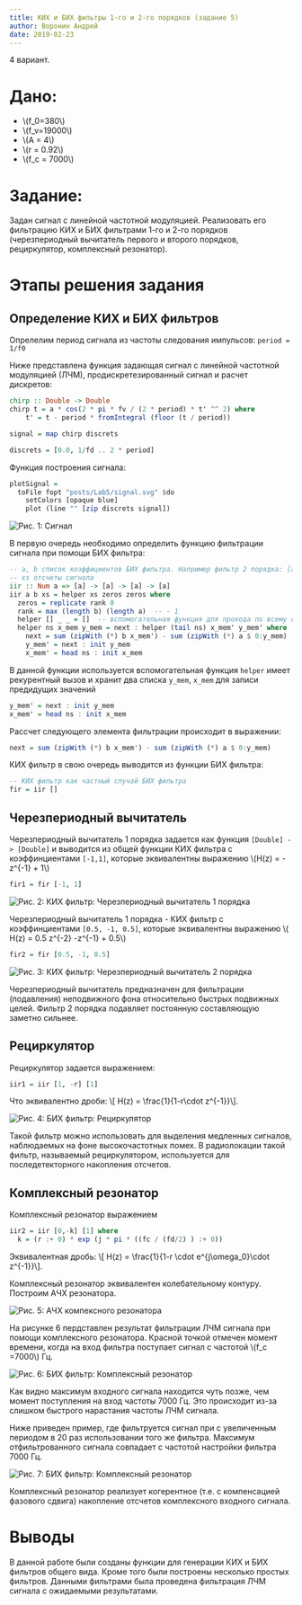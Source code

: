 ```yaml
---
title: КИХ и БИХ фильтры 1-го и 2-го порядков (задание 5)
author: Воронин Андрей
date: 2019-02-23
---
```


4 вариант. 


# Дано:
- \\(f_0=380\\)
- \\(f_v=19000\\)
- \\(A = 4\\)
- \\(r = 0.92\\)
- \\(f_c = 7000\\)


# Задание:
Задан сигнал с линейной частотной модуляцией. Реализовать его фильтрацию КИХ и БИХ фильтрами  1-го и 2-го порядков (черезпериодный вычитатель первого и второго порядков, рециркулятор, комплексный резонатор).


# Этапы решения задания

## Определение КИХ и БИХ фильтров

Опрелелим период сигнала из частоты следования импульсов:
`period = 1/f0` 

Ниже представлена функция задающая сигнал с линейной частотной модуляцией (ЛЧМ), продискретезированный сигнал и расчет дискретов:

``` Haskell
chirp :: Double -> Double
chirp t = a * cos(2 * pi * fv / (2 * period) * t' ^^ 2) where
    t' = t - period * fromIntegral (floor (t / period))

signal = map chirp discrets

discrets = [0.0, 1/fd .. 2 * period]
```

Функция построения сигнала:

``` Haskell
plotSignal =
  toFile fopt "posts/Lab5/signal.svg" $do
    setColors [opaque blue]
    plot (line "" [zip discrets signal])
```

![Рис. 1: Сигнал](signal.svg)


В первую очередь необходимо определить функцию фильтрации сигнала при помощи 
БИХ фильтра:

``` Haskell
-- a, b список коэффициентов БИХ фильтра. Например фильтр 2 порядка: [a0,a1,a2] [b0,b1,b2]
-- xs отсчеты сигнала
iir :: Num a => [a] -> [a] -> [a] -> [a]
iir a b xs = helper xs zeros zeros where
  zeros = replicate rank 0
  rank = max (length b) (length a)  -- - 1
  helper [] _ _ = []  -- вспомогательная функция для прохода по всему сигналу
  helper ns x_mem y_mem = next : helper (tail ns) x_mem' y_mem' where
    next = sum (zipWith (*) b x_mem') - sum (zipWith (*) a $ 0:y_mem)
    y_mem' = next : init y_mem 
    x_mem' = head ns : init x_mem
```

В данной функции используется вспомогательная функция `helper` имеет рекурентный вызов и хранит два списка `y_mem`, `x_mem` для записи предидущих значений

``` Haskell
y_mem' = next : init y_mem 
x_mem' = head ns : init x_mem
```

Рассчет следующего элемента фильтрации происходит в выражении:

``` Haskell
next = sum (zipWith (*) b x_mem') - sum (zipWith (*) a $ 0:y_mem)
```


КИХ фильтр в свою очередь выводится из функции БИХ фильтра:
``` Haskell
-- КИХ фильтр как частный случай БИХ фильтра
fir = iir []
```


## Черезпериодный вычитатель

Черезпериодный вычитатель 1 порядка задается как функция `[Double] -> [Double]` 
и выводится из общей функции КИХ фильтра с коэффинциентами `[-1,1]`, которые 
эквивалентны выражению \\(H(z) = -z^{-1} + 1\\)

``` Haskell
fir1 = fir [-1, 1]
```
![Рис. 2: КИХ фильтр: Черезпериодный вычитатель 1 порядка](signal_fir1.svg)

Черезпериодный вычитатель 1 порядка - КИХ фильтр с коэффинциентами 
`[0.5, -1, 0.5]`, которые эквивалентны выражению \\( H(z) = 0.5 z^{-2} -z^{-1} + 0.5\\)

``` Haskell
fir2 = fir [0.5, -1, 0.5]
```
![Рис. 3: КИХ фильтр: Черезпериодный вычитатель 2 порядка](signal_fir2.svg)

Черезпериодный вычитатель предназначен для фильтрации (подавления) неподвижного
фона относительно быстрых подвижных целей.
Фильтр 2 порядка подавляет постоянную составляющую заметно сильнее.


## Рециркулятор

Рециркулятор задается выражением:

``` Haskell
iir1 = iir [1, -r] [1]
```

Что эквивалентно дроби:
\\[ H(z) = \\frac{1}{1-r\\cdot z^{-1}}\\].

![Рис. 4: БИХ фильтр: Рециркулятор](signal_iir1.svg)

Такой фильтр можно использовать для выделения медленных сигналов,
наблюдаемых на фоне высокочастотных помех. В
радиолокации такой фильтр, называемый
рециркулятором, используется для последетекторного
накопления отсчетов.

## Комплексный резонатор

Комплексный резонатор выражением

``` Haskell
iir2 = iir [0,-k] [1] where
  k = (r :+ 0) * exp (j * pi * ((fc / (fd/2) ) :+ 0))
```

Эквивалентная дробь:
\\[ H(z) = \\frac{1}{1-r \\cdot e^{j\\omega_0}\\cdot z^{-1}}\\].

Комплексный резонатор эквивалентен колебательному контуру. Построим АЧХ резонатора.
 
![Рис. 5: АЧХ компексного резонатора](signal_iir2_transfer.svg)

На рисунке 6  пердставлен результат фильтрации ЛЧМ сигнала при помощи комплексного резонатора. Красной точкой отмечен момент времени, когда на вход фильтра поступает сигнал с частотой \\(f_c =7000\\) Гц.

![Рис. 6: БИХ фильтр: Комплексный резонатор](signal_iir2.svg)

Как видно максимум входного сигнала находится чуть позже, чем момент поступления 
на вход частоты 7000 Гц. Это происходит из-за слишком быстрого нарастания 
частоты ЛЧМ сигнала. 

Ниже приведен пример, где фильтруется сигнал при с увеличенным периодом в 20 раз использовании того же фильтра. Максимум отфильтрованного сигнала совпадает с частотой настройки фильтра 7000 Гц.


![Рис. 7: БИХ фильтр: Комплексный резонатор](signal_iir2_slow.svg)

Комплексный резонатор реализует когерентное (т.е. с 
компенсацией фазового сдвига) накопление отсчетов
комплексного входного сигнала.


# Выводы 

В данной работе были созданы функции для генерации КИХ и БИХ фильтров общего вида.
Кроме того были построены несколько простых фильтров. Данными фильтрами была проведена фильтрация ЛЧМ сигнала с ожидаемыми результатами.